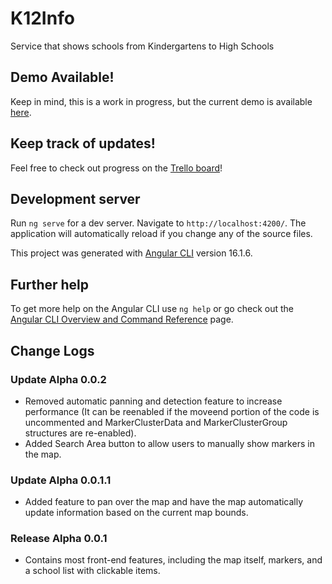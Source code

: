 # K12Info

Service that shows schools from Kindergartens to High Schools

## Demo Available!

Keep in mind, this is a work in progress, but the current demo is available [here](https://k12info.com).

## Keep track of updates!

Feel free to check out progress on the [Trello board](https://trello.com/b/Z5ogiZdg/k12info)!

## Development server

Run `ng serve` for a dev server. Navigate to `http://localhost:4200/`. The application will automatically reload if you change any of the source files.

This project was generated with [Angular CLI](https://github.com/angular/angular-cli) version 16.1.6.

## Further help

To get more help on the Angular CLI use `ng help` or go check out the [Angular CLI Overview and Command Reference](https://angular.io/cli) page.

## Change Logs

### Update Alpha 0.0.2

- Removed automatic panning and detection feature to increase performance (It can be reenabled if the moveend portion of the code is uncommented and MarkerClusterData and MarkerClusterGroup structures are re-enabled).
- Added Search Area button to allow users to manually show markers in the map.

### Update Alpha 0.0.1.1

- Added feature to pan over the map and have the map automatically update information based on the current map bounds.

### Release Alpha 0.0.1

- Contains most front-end features, including the map itself, markers, and a school list with clickable items.
